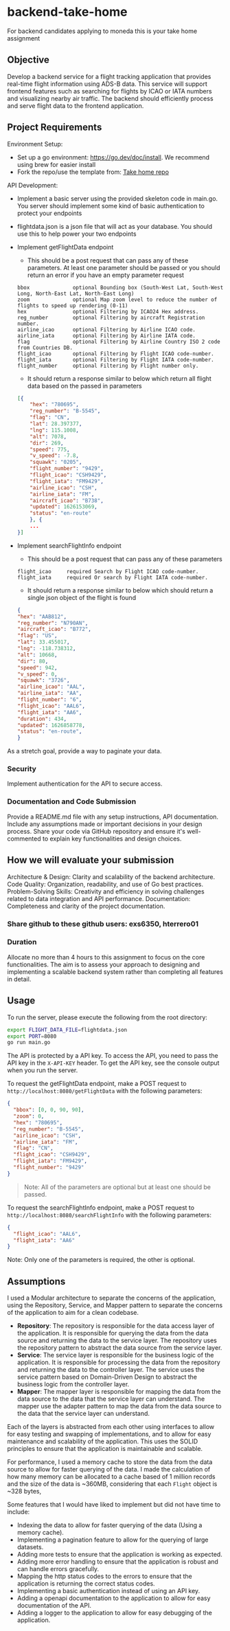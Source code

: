# backend-take-home

For backend candidates applying to moneda this is your take home assignment

## Objective

Develop a backend service for a flight tracking application that provides real-time flight information using ADS-B data. This service will support frontend features such as searching for flights by ICAO or IATA numbers and visualizing nearby air traffic. The backend should efficiently process and serve flight data to the frontend application.

## Project Requirements

Environment Setup:

- Set up a go environment: <https://go.dev/doc/install>. We recommend using brew for easier install
- Fork the repo/use the template from: [Take home repo](https://github.com/Moneda-Tech-Group/backend-take-home)

API Development:

- Implement a basic server using the provided skeleton code in main.go. You server should implement some kind of basic authentication to protect your endpoints
- flightdata.json is a json file that will act as your database. You should use this to help power your two endpoints
- Implement getFlightData endpoint
  - This should be a post request that can pass any of these parameters. At least one parameter should be passed or you should return an error if you have an empty parameter request

  ```text
  bbox              optional Bounding box (South-West Lat, South-West Long, North-East Lat, North-East Long)
  zoom              optional Map zoom level to reduce the number of flights to speed up rendering (0-11)
  hex               optional Filtering by ICAO24 Hex address. 
  reg_number        optional Filtering by aircraft Registration number.
  airline_icao      optional Filtering by Airline ICAO code.
  airline_iata      optional Filtering by Airline IATA code.
  flag              optional Filtering by Airline Country ISO 2 code from Countries DB.
  flight_icao       optional Filtering by Flight ICAO code-number.
  flight_iata       optional Filtering by Flight IATA code-number.
  flight_number     optional Filtering by Flight number only.
  ```

  - It should return a response similar to below which return all flight data based on the passed in parameters

  ```json
  [{
      "hex": "780695",
      "reg_number": "B-5545",
      "flag": "CN",
      "lat": 28.397377,
      "lng": 115.1008,
      "alt": 7078,
      "dir": 269,
      "speed": 775,
      "v_speed": -7.8,
      "squawk": "0205",
      "flight_number": "9429",
      "flight_icao": "CSH9429",
      "flight_iata": "FM9429",
      "airline_icao": "CSH",
      "airline_iata": "FM",
      "aircraft_icao": "B738",
      "updated": 1626153069,
      "status": "en-route"
      }, {
      ...
  }]
  ```

- Implement searchFlightInfo endpoint
  - This should be a post request that can pass any of these parameters

  ```text
  flight_icao     required Search by Flight ICAO code-number.
  flight_iata     required Or search by Flight IATA code-number.
  ```

  - It should return a response similar to below which should return a single json object of the flight is found

  ```json
  {
  "hex": "AAB812",
  "reg_number": "N790AN",
  "aircraft_icao": "B772",
  "flag": "US",
  "lat": 33.455017,
  "lng": -118.738312,
  "alt": 10668,
  "dir": 80,
  "speed": 942,
  "v_speed": 0,
  "squawk": "3726",
  "airline_icao": "AAL",
  "airline_iata": "AA",
  "flight_number": "6",
  "flight_icao": "AAL6",
  "flight_iata": "AA6",
  "duration": 434,
  "updated": 1626858778,
  "status": "en-route",
  }
  ```

As a stretch goal, provide a way to paginate your data.

### Security

Implement authentication for the API to secure access.

### Documentation and Code Submission

Provide a README.md file with any setup instructions, API documentation.
Include any assumptions made or important decisions in your design process.
Share your code via GitHub repository and ensure it's well-commented to explain key functionalities and design choices.

## How we will evaluate your submission

Architecture & Design: Clarity and scalability of the backend architecture.
Code Quality: Organization, readability, and use of Go best practices.
Problem-Solving Skills: Creativity and efficiency in solving challenges related to data integration and API performance.
Documentation: Completeness and clarity of the project documentation.

### Share github to these github users: exs6350, hterrero01

### Duration

Allocate no more than 4 hours to this assignment to focus on the core functionalities. The aim is to assess your approach to designing and implementing a scalable backend system rather than completing all features in detail.

## Usage

To run the server, please execute the following from the root directory:

```bash
export FLIGHT_DATA_FILE=flightdata.json
export PORT=8080
go run main.go
```

The API is protected by a API key. To access the API, you need to pass the API key in the `X-API-KEY` header.  To get the API key, see the console output when you run the server.

To request the getFlightData endpoint, make a POST request to `http://localhost:8080/getFlightData` with the following parameters:

```json
{
  "bbox": [0, 0, 90, 90],
  "zoom": 0,
  "hex": "780695",
  "reg_number": "B-5545",
  "airline_icao": "CSH",
  "airline_iata": "FM",
  "flag": "CN",
  "flight_icao": "CSH9429",
  "flight_iata": "FM9429",
  "flight_number": "9429"
}
```

> Note: All of the parameters are optional but at least one should be passed.

To request the searchFlightInfo endpoint, make a POST request to `http://localhost:8080/searchFlightInfo` with the following parameters:

```json
{
  "flight_icao": "AAL6",
  "flight_iata": "AA6"
}
```

Note: Only one of the parameters is required, the other is optional.

## Assumptions

I used a Modular architecture to separate the concerns of the application, using the Repository, Service, and Mapper pattern to separate the concerns of the application to aim for a clean codebase.

- **Repository**: The repository is responsible for the data access layer of the application. It is responsible for querying the data from the data source and returning the data to the service layer. The repository uses the repository pattern to abstract the data source from the service layer.
- **Service**: The service layer is responsible for the business logic of the application. It is responsible for processing the data from the repository and returning the data to the controller layer. The service uses the service pattern based on Domain-Driven Design to abstract the business logic from the controller layer.
- **Mapper**: The mapper layer is responsible for mapping the data from the data source to the data that the service layer can understand. The mapper use the adapter pattern to map the data from the data source to the data that the service layer can understand.

Each of the layers is abstracted from each other using interfaces to allow for easy testing and swapping of implementations, and to allow for easy maintenance and scalability of the application. This uses the SOLID principles to ensure that the application is maintainable and scalable.

For performance, I used a memory cache to store the data from the data source to allow for faster querying of the data. I made the calculation of how many memory can be allocated to a cache based of 1 million records and the size of the data is ~360MB, considering that each `Flight` object is ~328 bytes,

Some features that I would have liked to implement but did not have time to include:

- Indexing the data to allow for faster querying of the data (Using a memory cache).
- Implementing a pagination feature to allow for the querying of large datasets.
- Adding more tests to ensure that the application is working as expected.
- Adding more error handling to ensure that the application is robust and can handle errors gracefully.
- Mapping the http status codes to the errors to ensure that the application is returning the correct status codes.
- Implementing a basic authentication instead of using an API key.
- Adding a openapi documentation to the application to allow for easy documentation of the API.
- Adding a logger to the application to allow for easy debugging of the application.
